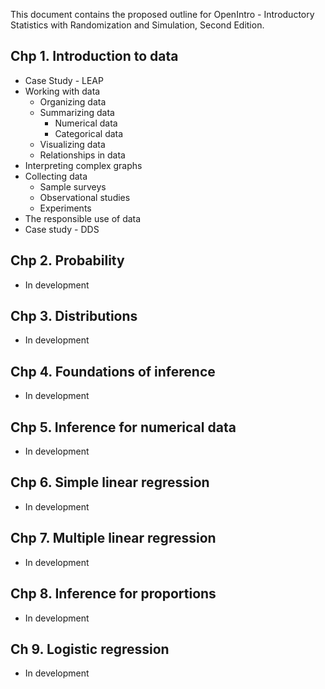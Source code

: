 This document contains the proposed outline for OpenIntro - Introductory Statistics with Randomization and Simulation, Second Edition.

## Chp 1. Introduction to data

- Case Study - LEAP
- Working with data
	- Organizing data
	- Summarizing data
		- Numerical data
		- Categorical data
	- Visualizing data
	- Relationships in data
- Interpreting complex graphs
- Collecting data
	- Sample surveys
	- Observational studies
	- Experiments
- The responsible use of data
- Case study - DDS


## Chp 2. Probability

- In development

## Chp 3. Distributions

- In development

## Chp 4. Foundations of inference

- In development

## Chp 5. Inference for numerical data

- In development

## Chp 6. Simple linear regression

- In development

## Chp 7. Multiple linear regression

- In development

## Chp 8. Inference for proportions

- In development

## Ch 9.  Logistic regression

- In development


